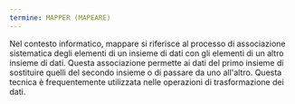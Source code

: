 ```yaml
---
termine: MAPPER (MAPEARE)
---
```


Nel contesto informatico, mappare si riferisce al processo di associazione sistematica degli elementi di un insieme di dati con gli elementi di un altro insieme di dati. Questa associazione permette ai dati del primo insieme di sostituire quelli del secondo insieme o di passare da uno all'altro. Questa tecnica è frequentemente utilizzata nelle operazioni di trasformazione dei dati.
